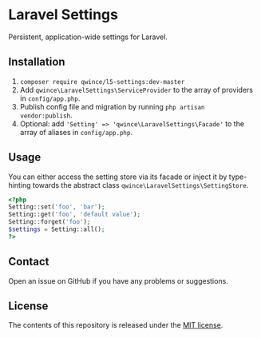 # Laravel Settings

Persistent, application-wide settings for Laravel.


## Installation

1. `composer require qwince/l5-settings:dev-master`
2. Add `qwince\LaravelSettings\ServiceProvider` to the array of providers in `config/app.php`.
3. Publish config file and migration by running `php artisan vendor:publish`. 
4. Optional: add `'Setting' => 'qwince\LaravelSettings\Facade'` to the array of aliases in `config/app.php`.

## Usage

You can either access the setting store via its facade or inject it by type-hinting towards the abstract class `qwince\LaravelSettings\SettingStore`.

```php
<?php
Setting::set('foo', 'bar');
Setting::get('foo', 'default value');
Setting::forget('foo');
$settings = Setting::all();
?>
```

## Contact

Open an issue on GitHub if you have any problems or suggestions.


## License

The contents of this repository is released under the [MIT license](http://opensource.org/licenses/MIT).
